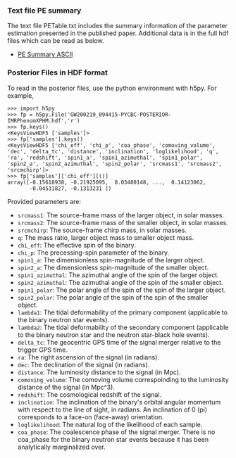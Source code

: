 ### Text file PE summary ###
The text file PETable.txt includes the summary information of the parameter estimation presented in the published paper. Additional
data is in the full hdf files which can be read as below. 

 * [PE Summary ASCII](https://github.com/gwastro/4-ogc/blob/master/posterior/PEtable.txt)

### Posterior Files in HDF format ###

To read in the posterior files, use the python environment with h5py. For example,

```
>>> import h5py
>>> fp = h5py.File('GW200219_094415-PYCBC-POSTERIOR-IMRPhenomXPHM.hdf','r')
>>> fp.keys()
<KeysViewHDF5 ['samples']>
>>> fp['samples'].keys()
<KeysViewHDF5 ['chi_eff', 'chi_p', 'coa_phase', 'comoving_volume', 'dec', 'delta_tc', 'distance', 'inclination', 'loglikelihood', 'q', 'ra', 'redshift', 'spin1_a', 'spin1_azimuthal', 'spin1_polar', 'spin2_a', 'spin2_azimuthal', 'spin2_polar', 'srcmass1', 'srcmass2', 'srcmchirp']>
>>> fp['samples']['chi_eff'][()]
array([-0.15618938, -0.21925095,  0.03480148, ...,  0.14123062,
       -0.04531827, -0.1313231 ])
```

Provided parameters are:
 * `srcmass1`: The source-frame mass of the larger object, in solar masses.
 * `srcmass2`: The source-frame mass of the smaller object, in solar masses.
 * `srcmchirp`: The source-frame chirp mass, in solar masses.
 * `q`: The mass ratio, larger object mass to smaller object mass.
 * `chi_eff`: The effective spin of the binary.
 * `chi_p`: The precessing-spin parameter of the binary.
 * `spin1_a`: The dimensionless spin-magnitude of the larger object.
 * `spin2_a`: The dimensionless spin-magnitude of the smaller object.
 * `spin1_azimuthal`: The azimuthal angle of the spin of the larger object.
 * `spin2_azimuthal`: The azimuthal angle of the spin of the smaller object.
 * `spin1_polar`: The polar angle of the spin of the spin of the larger object.
 * `spin2_polar`: The polar angle of the spin of the spin of the smaller object.
 * `lambda1`: The tidal deformability of the primary component (applicable to the binary neutron star events).
 * `lambda2`: The tidal deformability of the secondary component (applicable to the binary neutron star and the neutron star-black hole events).
 * `delta_tc`: The geocentric GPS time of the signal merger relative to the trigger GPS time.
 * `ra`: The right ascension of the signal (in radians).
 * `dec`: The declination of the signal (in radians).
 * `distance`: The luminosity distance to the signal (in Mpc).
 * `comoving_volume`: The comoving volume correspoinding to the luminosity distance of the signal (in Mpc^3).
 * `redshift`: The cosmological redshift of the signal.
 * `inclination`: The inclination of the binary's orbital angular momentum with
   respect to the line of sight, in radians. An inclination of 0 (pi)
   corresponds to a face-on (face-away) orientation.
 * `loglikelihood`: The natural log of the likelihood of each sample.
 * `coa_phase`: The coalescence phase of the signal merger. There is no coa_phase for the binary neutron star events because it has been analytically marginalized over.
